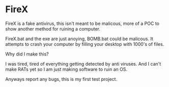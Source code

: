 # FireX

FireX is a fake antivirus, this isn't meant to be malicous, more of a POC to show another method for ruining a computer.

FireX.bat and the exe are just anoying, BOMB.bat could be malicous. It attempts to crash your computer by filling your desktop with 1000's of files. 

Why did I make this?

I was tired, tired of everything getting detected by anti viruses. And I can't make RATs yet so I am just making software to ruin an OS. 

Anyways report any bugs, this is my first test project. 
